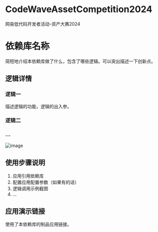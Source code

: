 # CodeWaveAssetCompetition2024
网易低代码开发者活动-资产大赛2024
# &#x20;依赖库名称

简短地介绍本依赖库做了什么，包含了哪些逻辑。可以突出描述一下创新点。

## 逻辑详情

### 逻辑一

描述逻辑的功能，逻辑的出入参。

### 逻辑二

### ...

![image](https://office.netease.com/api/admin/file/download?path=cowork%2F2024%2F02%2F27%2Ff456fa3db60648eeb0f2552bf23d0687.png)

## 使用步骤说明

1.  应用引用依赖库
2.  配置应用配置参数（如果有的话）
3.  逻辑调用示例截图
4.  ...

## 应用演示链接

使用了本依赖库的制品应用链接。
